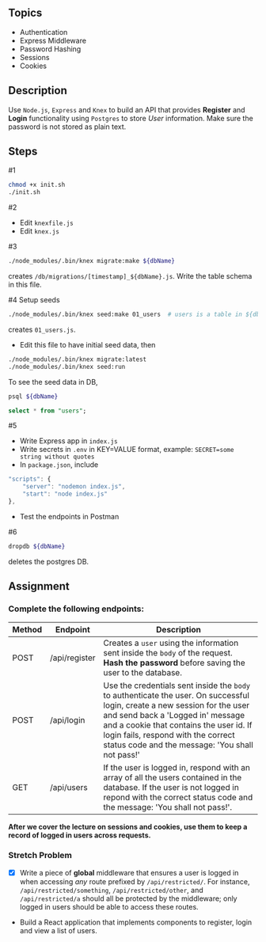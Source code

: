 ## Topics

- Authentication
- Express Middleware
- Password Hashing
- Sessions
- Cookies

## Description

Use `Node.js`, `Express` and `Knex` to build an API that provides **Register** and **Login** functionality using `Postgres` to store _User_ information. Make sure the password is not stored as plain text.

## Steps

#1

```bash
chmod +x init.sh
./init.sh
```

#2

- Edit `knexfile.js`
- Edit `knex.js`

#3

```bash
./node_modules/.bin/knex migrate:make ${dbName}
```

creates `/db/migrations/[timestamp]_${dbName}.js`. Write the table schema in this file.

#4 Setup seeds

```bash
./node_modules/.bin/knex seed:make 01_users  # users is a table in ${dbName}
```

creates `01_users.js`.

- Edit this file to have initial seed data, then

```bash
./node_modules/.bin/knex migrate:latest
./node_modules/.bin/knex seed:run
```

To see the seed data in DB,

```bash
psql ${dbName}
```

```sql
select * from "users";
```

#5

- Write Express app in `index.js`
- Write secrets in `.env` in KEY=VALUE format, example: `SECRET=some string without quotes`
- In `package.json`, include

```js
"scripts": {
    "server": "nodemon index.js",
    "start": "node index.js"
},
```

- Test the endpoints in Postman

#6

```bash
dropdb ${dbName}
```

deletes the postgres DB.

## Assignment

### Complete the following endpoints:

| Method | Endpoint      | Description                                                                                                                                                                                                                                                                                         |
| ------ | ------------- | --------------------------------------------------------------------------------------------------------------------------------------------------------------------------------------------------------------------------------------------------------------------------------------------------- |
| POST   | /api/register | Creates a `user` using the information sent inside the `body` of the request. **Hash the password** before saving the user to the database.                                                                                                                                                         |
| POST   | /api/login    | Use the credentials sent inside the `body` to authenticate the user. On successful login, create a new session for the user and send back a 'Logged in' message and a cookie that contains the user id. If login fails, respond with the correct status code and the message: 'You shall not pass!' |
| GET    | /api/users    | If the user is logged in, respond with an array of all the users contained in the database. If the user is not logged in repond with the correct status code and the message: 'You shall not pass!'.                                                                                                |

**After we cover the lecture on **sessions** and **cookies**, use them to keep a record of logged in users across requests.**

### Stretch Problem

- [x] Write a piece of **global** middleware that ensures a user is logged in when accessing _any_ route prefixed by `/api/restricted/`. For instance, `/api/restricted/something`, `/api/restricted/other`, and `/api/restricted/a` should all be protected by the middleware; only logged in users should be able to access these routes.
- Build a React application that implements components to register, login and view a list of users.
